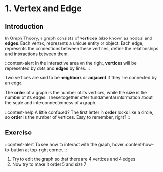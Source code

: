 # 1. Vertex and Edge

## Introduction

In Graph Theory, a graph consists of **vertices** (also known as nodes) and **edges**. Each vertex, represents a unique entity or object. Each edge, represents the connections between these vertices, define the relationships and interactions between them.

::content-alert
In the interactive area on the right, **vertices** will be represented by dots and **edges** by lines.
::

Two vertices are said to be **neighbors** or **adjacent** if they are connected by an edge.

The **order** of a graph is the number of its vertices, while the **size** is the number of its edges. These together offer fundamental information about the scale and interconnectedness of a graph.

::content-help
A little confused? The first letter in **order** looks like a circle, so **order** is the number of vertices. Easy to remember, right?
::

## Exercise

::content-alert
To see how to interact with the graph, hover :content-how-to-button at top-right corner.
::

1. Try to edit the graph so that there are 4 vertices and 4 edges
2. Now try to make it order 5 and size 7